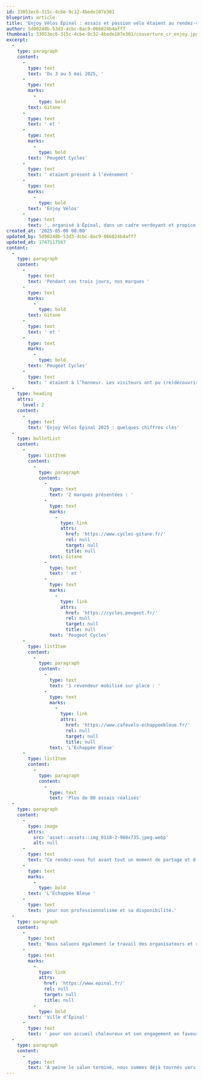 ```yaml
---
id: 33053ec6-315c-4cbe-9c32-4bede107e301
blueprint: article
title: 'Enjoy Vélos Épinal : essais et passion vélo étaient au rendez-vous'
author: 5d90248b-53d3-4cbc-8ac9-066824b4aff7
thumbnail: 33053ec6-315c-4cbe-9c32-4bede107e301/couverture_cr_enjoy.jpg
excerpt:
  -
    type: paragraph
    content:
      -
        type: text
        text: 'Du 3 au 5 mai 2025, '
      -
        type: text
        marks:
          -
            type: bold
        text: Gitane
      -
        type: text
        text: ' et '
      -
        type: text
        marks:
          -
            type: bold
        text: 'Peugeot Cycles'
      -
        type: text
        text: ' étaient présent à l’événement '
      -
        type: text
        marks:
          -
            type: bold
        text: 'Enjoy Vélos'
      -
        type: text
        text: ', organisé à Épinal, dans un cadre verdoyant et propice à la découverte de la mobilité douce.'
created_at: '2025-05-06 08:00'
updated_by: 5d90248b-53d3-4cbc-8ac9-066824b4aff7
updated_at: 1747117567
content:
  -
    type: paragraph
    content:
      -
        type: text
        text: 'Pendant ces trois jours, nos marques '
      -
        type: text
        marks:
          -
            type: bold
        text: Gitane
      -
        type: text
        text: ' et '
      -
        type: text
        marks:
          -
            type: bold
        text: 'Peugeot Cycles'
      -
        type: text
        text: ' étaient à l’honneur. Les visiteurs ont pu (re)découvrir le plaisir du vélo électrique, échanger avec nos équipes passionnées et s’immerger dans l’univers de la mobilité durable.'
  -
    type: heading
    attrs:
      level: 2
    content:
      -
        type: text
        text: 'Enjoy Vélos Épinal 2025 : quelques chiffres clés'
  -
    type: bulletList
    content:
      -
        type: listItem
        content:
          -
            type: paragraph
            content:
              -
                type: text
                text: '2 marques présentées : '
              -
                type: text
                marks:
                  -
                    type: link
                    attrs:
                      href: 'https://www.cycles-gitane.fr/'
                      rel: null
                      target: null
                      title: null
                text: Gitane
              -
                type: text
                text: ' et '
              -
                type: text
                marks:
                  -
                    type: link
                    attrs:
                      href: 'https://cycles.peugeot.fr/'
                      rel: null
                      target: null
                      title: null
                text: 'Peugeot Cycles'
      -
        type: listItem
        content:
          -
            type: paragraph
            content:
              -
                type: text
                text: '1 revendeur mobilisé sur place : '
              -
                type: text
                marks:
                  -
                    type: link
                    attrs:
                      href: 'https://www.cafevelo-echappeebleue.fr/'
                      rel: null
                      target: null
                      title: null
                text: 'L’Échappée Bleue'
      -
        type: listItem
        content:
          -
            type: paragraph
            content:
              -
                type: text
                text: 'Plus de 80 essais réalisés'
  -
    type: paragraph
    content:
      -
        type: image
        attrs:
          src: 'asset::assets::img_0118-2-980x735.jpeg.webp'
          alt: null
      -
        type: text
        text: "Ce rendez-vous fut avant tout un moment de partage et d’échange. Petits et grands ont profité de conditions idéales pour tester nos modèles phares, confortablement accompagnés par notre revendeur local. En effet, nous remercions chaleureusement\_"
      -
        type: text
        marks:
          -
            type: bold
        text: 'L’Échappée Bleue '
      -
        type: text
        text: 'pour son professionnalisme et sa disponibilité.'
  -
    type: paragraph
    content:
      -
        type: text
        text: 'Nous saluons également le travail des organisateurs et remercions vivement la '
      -
        type: text
        marks:
          -
            type: link
            attrs:
              href: 'https://www.epinal.fr/'
              rel: null
              target: null
              title: null
          -
            type: bold
        text: 'Ville d’Épinal'
      -
        type: text
        text: ' pour son accueil chaleureux et son engagement en faveur de la mobilité douce.'
  -
    type: paragraph
    content:
      -
        type: text
        text: 'À peine le salon terminé, nous sommes déjà tournés vers nos prochains événements, toujours avec la même ambition : faire du vélo électrique un choix évident, accessible et enthousiasmant pour tous.'
---
```

